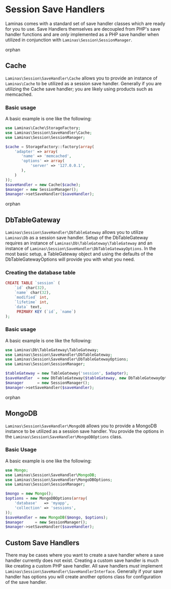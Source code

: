 # Session Save Handlers

Laminas comes with a standard set of save handler classes which are ready for you to use.
Save Handlers themselves are decoupled from PHP's save handler functions and are *only* implemented
as a PHP save handler when utilized in conjunction with `Laminas\Session\SessionManager`.

orphan  

## Cache

`Laminas\Session\SaveHandler\Cache` allows you to provide an instance of `Laminas\Cache` to be utilized as
a session save handler. Generally if you are utilizing the Cache save handler; you are likely using
products such as memcached.

### Basic usage

A basic example is one like the following:

```php
use Laminas\Cache\StorageFactory;
use Laminas\Session\SaveHandler\Cache;
use Laminas\Session\SessionManager;

$cache = StorageFactory::factory(array(
    'adapter' => array(
       'name' => 'memcached',
       'options' => array(
           'server' => '127.0.0.1',
       ),
    )
));
$saveHandler = new Cache($cache);
$manager = new SessionManager();
$manager->setSaveHandler($saveHandler);
```

orphan  

## DbTableGateway

`Laminas\Session\SaveHandler\DbTableGateway` allows you to utilize `Laminas\Db` as a session save handler.
Setup of the DbTableGateway requires an instance of `Laminas\Db\TableGateway\TableGateway` and an
instance of `Laminas\Session\SaveHandler\DbTableGatewayOptions`. In the most basic setup, a
TableGateway object and using the defaults of the DbTableGatewayOptions will provide you with what
you need.

### Creating the database table

```php
CREATE TABLE `session` (
    `id` char(32),
    `name` char(32),
    `modified` int,
    `lifetime` int,
    `data` text,
     PRIMARY KEY (`id`, `name`)
);
```

### Basic usage

A basic example is one like the following:

```php
use Laminas\Db\TableGateway\TableGateway;
use Laminas\Session\SaveHandler\DbTableGateway;
use Laminas\Session\SaveHandler\DbTableGatewayOptions;
use Laminas\Session\SessionManager;

$tableGateway = new TableGateway('session', $adapter);
$saveHandler  = new DbTableGateway($tableGateway, new DbTableGatewayOptions());
$manager      = new SessionManager();
$manager->setSaveHandler($saveHandler);
```

orphan  

## MongoDB

`Laminas\Session\SaveHandler\MongoDB` allows you to provide a MongoDB instance to be utilized as a
session save handler. You provide the options in the `Laminas\Session\SaveHandler\MongoDBOptions`
class.

### Basic Usage

A basic example is one like the following:

```php
use Mongo;
use Laminas\Session\SaveHandler\MongoDB;
use Laminas\Session\SaveHandler\MongoDBOptions;
use Laminas\Session\SessionManager;

$mongo = new Mongo();
$options = new MongoDBOptions(array(
    'database'   => 'myapp',
    'collection' => 'sessions',
));
$saveHandler = new MongoDB($mongo, $options);
$manager     = new SessionManager();
$manager->setSaveHandler($saveHandler);
```

## Custom Save Handlers

There may be cases where you want to create a save handler where a save handler currently does not
exist. Creating a custom save handler is much like creating a custom PHP save handler. All save
handlers *must* implement `Laminas\Session\SaveHandler\SaveHandlerInterface`. Generally if your save
handler has options you will create another options class for configuration of the save handler.
